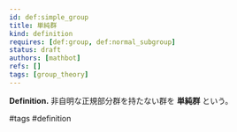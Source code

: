 ```yaml
---
id: def:simple_group
title: 単純群
kind: definition
requires: [def:group, def:normal_subgroup]
status: draft
authors: [mathbot]
refs: []
tags: [group_theory]
---
```


**Definition.** 非自明な正規部分群を持たない群を **単純群** という。

#tags #definition

